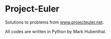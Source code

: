 Project-Euler
=============

Solutions to problems from <a href="http://www.projecteuler.net">www.projecteuler.net</a>.

All codes are written in Python by Mark Hubenthal.
